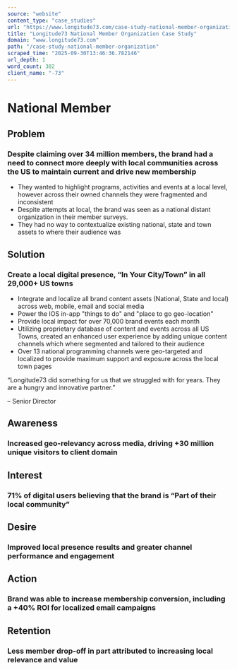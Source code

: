 ```yaml
---
source: "website"
content_type: "case_studies"
url: "https://www.longitude73.com/case-study-national-member-organization"
title: "Longitude73 National Member Organization Case Study"
domain: "www.longitude73.com"
path: "/case-study-national-member-organization"
scraped_time: "2025-09-30T13:46:36.782146"
url_depth: 1
word_count: 302
client_name: "-73"
---
```


# National Member

## Problem

### Despite claiming over 34 million members, the brand had a need to connect more deeply with local communities across the US to maintain current and drive new membership

* They wanted to highlight programs, activities and events at a local level, however across their owned channels they were fragmented and inconsistent  
* Despite attempts at local, the brand was seen as a national distant organization in their member surveys.  
* They had no way to contextualize existing national, state and town assets to where their audience was

## Solution

### Create a local digital presence, “In Your City/Town” in all 29,000+ US towns

* Integrate and localize all brand content assets (National, State and local) across web, mobile, email and social media  
* Power the IOS in-app "things to do" and "place to go geo-location"
* Provide local impact for over 70,000 brand events each month  
* Utilizing proprietary database of content and events across all US Towns, created an enhanced user experience by adding unique content channels which where segmented and tailored to their audience  
* Over 13 national programming channels were geo-targeted and localized to provide maximum support and exposure across the local town pages

“Longitude73 did something for us that we struggled with for years. They are a hungry and innovative partner.”

– Senior Director

## Awareness

### Increased geo-relevancy across media, driving +30 million unique visitors to client domain

## Interest

### 71% of digital users believing that the brand is “Part of their local community”

## Desire

### Improved local presence results and greater channel performance and engagement

## Action

### Brand was able to increase membership conversion, including a +40% ROI for localized email campaigns

## Retention

### Less member drop-off in part attributed to increasing local relevance and value